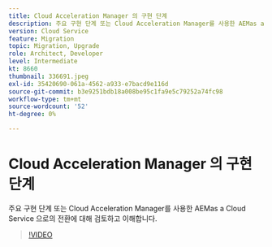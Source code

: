 ```yaml
---
title: Cloud Acceleration Manager 의 구현 단계
description: 주요 구현 단계 또는 Cloud Acceleration Manager를 사용한 AEMas a Cloud Service 으로의 전환에 대해 검토하고 이해합니다.
version: Cloud Service
feature: Migration
topic: Migration, Upgrade
role: Architect, Developer
level: Intermediate
kt: 8660
thumbnail: 336691.jpeg
exl-id: 35420690-061a-4562-a933-e7bacd9e116d
source-git-commit: b3e9251bdb18a008be95c1fa9e5c79252a74fc98
workflow-type: tm+mt
source-wordcount: '52'
ht-degree: 0%

---
```


# Cloud Acceleration Manager 의 구현 단계

주요 구현 단계 또는 Cloud Acceleration Manager를 사용한 AEMas a Cloud Service 으로의 전환에 대해 검토하고 이해합니다.

>[!VIDEO](https://video.tv.adobe.com/v/336691?quality=12&learn=on)

